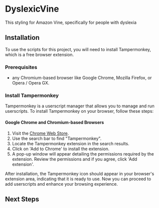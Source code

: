 # DyslexicVine
This styling for Amazon Vine, specifically for people with dyslexia

## Installation

To use the scripts for this project, you will need to install Tampermonkey, which is a free browser extension.

### Prerequisites

- any Chromium-based browser like Google Chrome, Mozilla Firefox, or Opera / Opera GX.

### Install Tampermonkey

Tampermonkey is a userscript manager that allows you to manage and run userscripts. To install Tampermonkey on your browser, follow these steps:

#### Google Chrome and Chromium-based Browsers

1. Visit the [Chrome Web Store](https://chrome.google.com/webstore/category/extensions).
2. Use the search bar to find "Tampermonkey".
3. Locate the Tampermonkey extension in the search results.
4. Click on 'Add to Chrome' to install the extension.
5. A pop-up window will appear detailing the permissions required by the extension. Review the permissions and if you agree, click 'Add extension'.

After installation, the Tampermonkey icon should appear in your browser's extension area, indicating that it is ready to use. Now you can proceed to add userscripts and enhance your browsing experience.

## Next Steps

